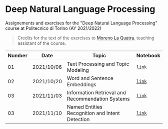 # Deep Natural Language Processing

Assignements and exercises for the "Deep Natural Language Processing" course at Politecnico di Torino (AY 2021/2022)

> Credits for the text of the exercises to [Moreno La Quatra](https://github.com/MorenoLaQuatra/DeepNLP), teaching assistant of the course.

| Number  | Date | Topic  | Notebook |
| ------------- | ------------- | ------------- | ------------- |
| 01 | 2021/10/06 | Text Processing and Topic Modeling | [`link`](https://github.com/francescodisalvo05/polito-deep-nlp/blob/main/Labs/Lab_01_text_processing_and_topic_modelling.ipynb) | 
| 02 | 2021/10/20 | Word and Sentence Embeddings | [`link`](https://github.com/francescodisalvo05/polito-deep-nlp/blob/main/Labs/Lab_02_Word_and_Sentence_Embeddings.ipynb) |
| 03 | 2021/11/03 | Information Retrieval and Recommendation Systems | [`link`](https://github.com/francescodisalvo05/polito-deep-nlp/blob/main/Labs/Lab_03_IR_and_Recommendation_systems.ipynb) | 
| 03 | 2021/11/10 | Named Entities Recognition and Intent Detection | [`link`](https://github.com/francescodisalvo05/polito-deep-nlp/blob/main/Labs/Lab_04_NER_and_Intent_Detection.ipynb) | 

